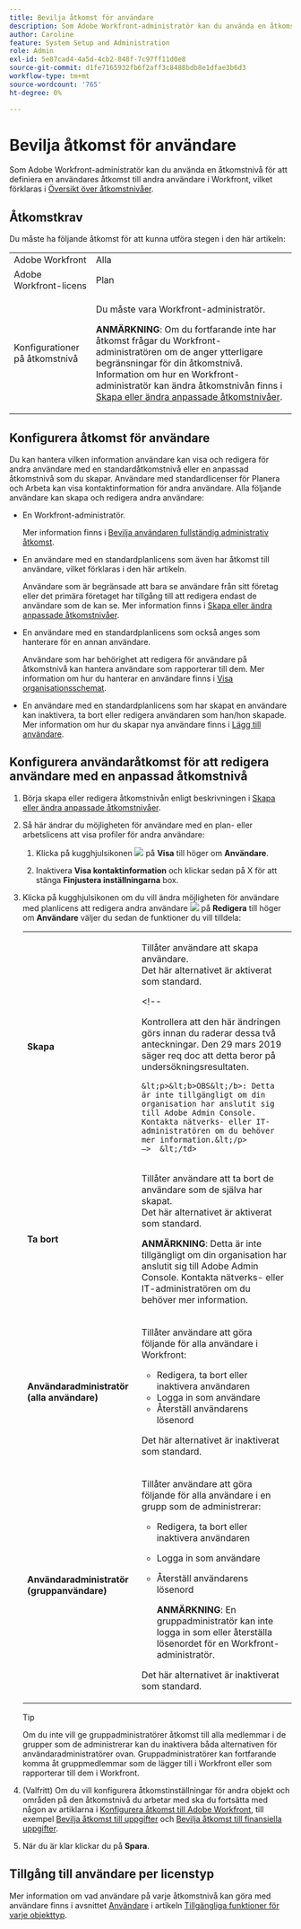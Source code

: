 ```yaml
---
title: Bevilja åtkomst för användare
description: Som Adobe Workfront-administratör kan du använda en åtkomstnivå för att definiera en användares åtkomst till andra användare i Workfront.
author: Caroline
feature: System Setup and Administration
role: Admin
exl-id: 5e87cad4-4a5d-4cb2-848f-7c97ff11d0e8
source-git-commit: d1fe7165932fb6f2aff3c8488bdb8e1dfae3b6d3
workflow-type: tm+mt
source-wordcount: '765'
ht-degree: 0%

---
```


# Bevilja åtkomst för användare

Som Adobe Workfront-administratör kan du använda en åtkomstnivå för att definiera en användares åtkomst till andra användare i Workfront, vilket förklaras i [Översikt över åtkomstnivåer](../../../administration-and-setup/add-users/access-levels-and-object-permissions/access-levels-overview.md).

## Åtkomstkrav

Du måste ha följande åtkomst för att kunna utföra stegen i den här artikeln:

<table style="table-layout:auto"> 
 <col> 
 <col> 
 <tbody> 
  <tr> 
   <td role="rowheader">Adobe Workfront</td> 
   <td>Alla</td> 
  </tr> 
  <tr> 
   <td role="rowheader">Adobe Workfront-licens</td> 
   <td>Plan</td> 
  </tr> 
  <tr> 
   <td role="rowheader">Konfigurationer på åtkomstnivå</td> 
   <td> <p>Du måste vara Workfront-administratör.</p> <p><b>ANMÄRKNING</b>: Om du fortfarande inte har åtkomst frågar du Workfront-administratören om de anger ytterligare begränsningar för din åtkomstnivå. Information om hur en Workfront-administratör kan ändra åtkomstnivån finns i <a href="../../../administration-and-setup/add-users/configure-and-grant-access/create-modify-access-levels.md" class="MCXref xref" data-mc-variable-override="">Skapa eller ändra anpassade åtkomstnivåer</a>.</p> </td> 
  </tr> 
 </tbody> 
</table>

## Konfigurera åtkomst för användare

Du kan hantera vilken information användare kan visa och redigera för andra användare med en standardåtkomstnivå eller en anpassad åtkomstnivå som du skapar. Användare med standardlicenser för Planera och Arbeta kan visa kontaktinformation för andra användare. Alla följande användare kan skapa och redigera andra användare:

* En Workfront-administratör.

   Mer information finns i [Bevilja användaren fullständig administrativ åtkomst](../../../administration-and-setup/add-users/configure-and-grant-access/grant-a-user-full-administrative-access.md).

* En användare med en standardplanlicens som även har åtkomst till användare, vilket förklaras i den här artikeln.

   Användare som är begränsade att bara se användare från sitt företag eller det primära företaget har tillgång till att redigera endast de användare som de kan se. Mer information finns i [Skapa eller ändra anpassade åtkomstnivåer](../../../administration-and-setup/add-users/configure-and-grant-access/create-modify-access-levels.md).

* En användare med en standardplanlicens som också anges som hanterare för en annan användare.

   Användare som har behörighet att redigera för användare på åtkomstnivå kan hantera användare som rapporterar till dem. Mer information om hur du hanterar en användare finns i [Visa organisationsschemat](../../../people-teams-and-groups/work-directly-with-others/view-the-org-chart.md).

* En användare med en standardplanlicens som har skapat en användare kan inaktivera, ta bort eller redigera användaren som han/hon skapade. Mer information om hur du skapar nya användare finns i [Lägg till användare](../../../administration-and-setup/add-users/create-and-manage-users/add-users.md).

## Konfigurera användaråtkomst för att redigera användare med en anpassad åtkomstnivå

1. Börja skapa eller redigera åtkomstnivån enligt beskrivningen i [Skapa eller ändra anpassade åtkomstnivåer](../../../administration-and-setup/add-users/configure-and-grant-access/create-modify-access-levels.md).
1. Så här ändrar du möjligheten för användare med en plan- eller arbetslicens att visa profiler för andra användare:

   1. Klicka på kugghjulsikonen ![](assets/gear-icon-settings.png) på **Visa** till höger om **Användare**.

   1. Inaktivera **Visa kontaktinformation** och klickar sedan på X för att stänga **Finjustera inställningarna** box.

1. Klicka på kugghjulsikonen om du vill ändra möjligheten för användare med planlicens att redigera andra användare ![](assets/gear-icon-settings.png) på **Redigera** till höger om **Användare** väljer du sedan de funktioner du vill tilldela:

   <table style="table-layout:auto"> 
    <col> 
    <col> 
    <tbody> 
     <tr> 
      <td role="rowheader"><strong>Skapa</strong> </td> 
      <td> <p>Tillåter användare att skapa användare.<br>Det här alternativet är aktiverat som standard.</p> 
      &lt;!--
        <p data-mc-conditions="QuicksilverOrClassic.Draft mode">Kontrollera att den här ändringen görs innan du raderar dessa två anteckningar. Den 29 mars 2019 säger req doc att detta beror på undersökningsresultaten.</p>

       &lt;p>&lt;b>OBS&lt;/b>: Detta är inte tillgängligt om din organisation har anslutit sig till Adobe Admin Console. Kontakta nätverks- eller IT-administratören om du behöver mer information.&lt;/p>
       —>  &lt;/td>
   </tr> 
     <tr> 
      <td role="rowheader"><strong>Ta bort</strong> </td> 
      <td> <p> Tillåter användare att ta bort de användare som de själva har skapat.<br>Det här alternativet är aktiverat som standard.</p> <p><b>ANMÄRKNING</b>: Detta är inte tillgängligt om din organisation har anslutit sig till Adobe Admin Console. Kontakta nätverks- eller IT-administratören om du behöver mer information.</p> </td> 
     </tr> 
     <tr> 
      <td role="rowheader"><strong>Användaradministratör (alla användare)</strong> </td> 
      <td> <p>Tillåter användare att göra följande för alla användare i Workfront:</p> 
       <ul> 
        <li>Redigera, ta bort eller inaktivera användaren</li> 
        <li>Logga in som användare</li> 
        <li>Återställ användarens lösenord</li> 
       </ul> <p>Det här alternativet är inaktiverat som standard.</p> </td> 
     </tr> 
     <tr> 
      <td role="rowheader"><strong>Användaradministratör (gruppanvändare)</strong> </td> 
      <td> <p>Tillåter användare att göra följande för alla användare i en grupp som de administrerar: 
        <ul>
         <li><p>Redigera, ta bort eller inaktivera användaren</p></li>
         <li>Logga in som användare</li>
         <li><p>Återställ användarens lösenord</p><p><b>ANMÄRKNING</b>: En gruppadministratör kan inte logga in som eller återställa lösenordet för en Workfront-administratör.</p></li>
        </ul><p>Det här alternativet är inaktiverat som standard.</p></p> </td> 
     </tr> 
    </tbody> 
   </table>

   >[!TIP]
   >
   >Om du inte vill ge gruppadministratörer åtkomst till alla medlemmar i de grupper som de administrerar kan du inaktivera båda alternativen för användaradministratörer ovan. Gruppadministratörer kan fortfarande komma åt gruppmedlemmar som de lägger till i Workfront eller som rapporterar till dem i Workfront.

1. (Valfritt) Om du vill konfigurera åtkomstinställningar för andra objekt och områden på den åtkomstnivå du arbetar med ska du fortsätta med någon av artiklarna i [Konfigurera åtkomst till Adobe Workfront](../../../administration-and-setup/add-users/configure-and-grant-access/configure-access.md), till exempel [Bevilja åtkomst till uppgifter](../../../administration-and-setup/add-users/configure-and-grant-access/grant-access-tasks.md) och [Bevilja åtkomst till finansiella uppgifter](../../../administration-and-setup/add-users/configure-and-grant-access/grant-access-financial.md).
1. När du är klar klickar du på **Spara**.

## Tillgång till användare per licenstyp

Mer information om vad användare på varje åtkomstnivå kan göra med användare finns i avsnittet [Användare](../../../administration-and-setup/add-users/access-levels-and-object-permissions/functionality-available-for-each-object-type.md#users) i artikeln [Tillgängliga funktioner för varje objekttyp](../../../administration-and-setup/add-users/access-levels-and-object-permissions/functionality-available-for-each-object-type.md).
